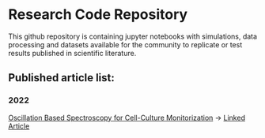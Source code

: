 # Research Code Repository
This github repository is containing jupyter notebooks with simulations, data processing and datasets available for the community to replicate or test results published in scientific literature. 

## Published article list:
### 2022
[Oscillation Based Spectroscopy for Cell-Culture Monitorization](FIE2021) -> [Linked Article](https://www.frontiersin.org/articles/10.3389/felec.2022.836669/full)
